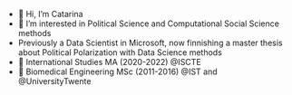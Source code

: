 - 👋 Hi, I’m Catarina
- 👀 I’m interested in Political Science and Computational Social Science methods
- Previously a Data Scientist in Microsoft, now finnishing a master thesis about Political Polarization with Data Science methods 
- 🌱 International Studies MA (2020-2022) @ISCTE
- 🌱 Biomedical Engineering MSc (2011-2016) @IST and @UniversityTwente


<!---
CT-P/CT-P is a ✨ special ✨ repository because its `README.md` (this file) appears on your GitHub profile.
You can click the Preview link to take a look at your changes.
--->
